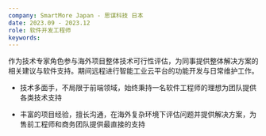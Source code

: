 ```yaml
---
company: SmartMore Japan - 思谋科技 日本
date: 2023.09 - 2023.12
role: 软件开发工程师
keywords:
---
```


作为技术专家角色参与海外项目整体技术可行性评估，为同事提供整体解决方案的相关建议与软件支持。期间远程进行智能工业云平台的功能开发与日常维护工作。

- 技术多面手，不局限于前端领域，始终秉持一名软件工程师的理想为团队提供各类技术支持

- 丰富的项目经验，擅长沟通，在海外复杂环境下评估问题并提供解决方案，为售前工程师和商务团队提供最直接的支持

